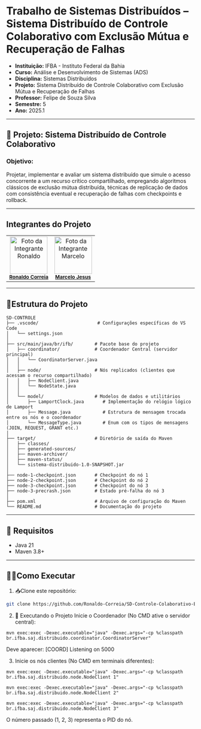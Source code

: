 # Trabalho de Sistemas Distribuídos – Sistema Distribuído de Controle Colaborativo com Exclusão Mútua e Recuperação de Falhas
- **Instituição:** IFBA - Instituto Federal da Bahia
- **Curso:** Análise e Desenvolvimento de Sistemas (ADS)
- **Disciplina:** Sistemas Distribuídos
- **Projeto:** Sistema Distribuído de Controle Colaborativo com Exclusão Mútua 
e Recuperação de Falhas
- **Professor:** Felipe de Souza Silva
- **Semestre:** 5
- **Ano:** 2025.1

---
## 📌 Projeto: Sistema Distribuído de Controle Colaborativo

### Objetivo:
Projetar, implementar e avaliar um sistema distribuído que simule o acesso concorrente a um recurso crítico compartilhado, empregando algoritmos clássicos de exclusão mútua distribuída, técnicas de replicação de dados com consistência eventual e recuperação de falhas com checkpoints e rollback.

---
## Integrantes do Projeto

<table>
  <tr>
    <td align="center">
      <img src="https://avatars.githubusercontent.com/u/129338943?v=4" width="100px;" alt="Foto da Integrante Ronaldo"/><br />
      <sub><b><a href="https://github.com/Ronaldo-Correia">Ronaldo Correia</a></b></sub>
    </td>
    <td align="center">
      <img src="https://avatars.githubusercontent.com/u/114780494?v=4" width="100px;" alt="Foto da Integrante Marcelo"/><br />
      <sub><b><a href="https://github.com/marceloteclas">Marcelo Jesus</a></b></sub>
    </td>
  </tr>
</table>

---

## 📁Estrutura do Projeto
```
SD-CONTROLE
├── .vscode/                      # Configurações específicas do VS Code
│   └── settings.json
│
├── src/main/java/br/ifb/        # Pacote base do projeto
│   ├── coordinator/             # Coordenador Central (servidor principal)
│   │   └── CoordinatorServer.java
│   │
│   ├── node/                    # Nós replicados (clientes que acessam o recurso compartilhado)
│   │   ├── NodeClient.java
│   │   └── NodeState.java
│   │
│   └── model/                   # Modelos de dados e utilitários
│       ├── LamportClock.java       # Implementação do relógio lógico de Lamport
│       ├── Message.java            # Estrutura de mensagem trocada entre os nós e o coordenador
│       └── MessageType.java        # Enum com os tipos de mensagens (JOIN, REQUEST, GRANT etc.)
│
├── target/                      # Diretório de saída do Maven
│   ├── classes/
│   ├── generated-sources/
│   ├── maven-archiver/
│   ├── maven-status/
│   └── sistema-distribuido-1.0-SNAPSHOT.jar
│
├── node-1-checkpoint.json       # Checkpoint do nó 1
├── node-2-checkpoint.json       # Checkpoint do nó 2
├── node-3-checkpoint.json       # Checkpoint do nó 3
├── node-3-precrash.json         # Estado pré-falha do nó 3
│
├── pom.xml                      # Arquivo de configuração do Maven
└── README.md                    # Documentação do projeto

```

---
## 🚀 Requisitos

- Java 21
- Maven 3.8+

---

## 👨‍💻Como Executar
1. 📥Clone este repositório:
```bash
git clone https://github.com/Ronaldo-Correia/SD-Controle-Colaborativo-ExclusaoMutua-e-Recuperacao-de-Falhas.git
```
2. 🧪 Executando o Projeto
Inicie o Coordenador (No CMD ative o servidor central):
```
mvn exec:exec -Dexec.executable="java" -Dexec.args="-cp %classpath br.ifba.saj.distribuido.coordinator.CoordinatorServer"
```

Deve aparecer: [COORD] Listening on 5000
 
3. Inicie os nós clientes (No CMD em terminais diferentes):
```
mvn exec:exec -Dexec.executable="java" -Dexec.args="-cp %classpath br.ifba.saj.distribuido.node.NodeClient 1"
```
```
mvn exec:exec -Dexec.executable="java" -Dexec.args="-cp %classpath br.ifba.saj.distribuido.node.NodeClient 2"
```
```
mvn exec:exec -Dexec.executable="java" -Dexec.args="-cp %classpath br.ifba.saj.distribuido.node.NodeClient 3"
```
O número passado (1, 2, 3) representa o PID do nó.
   
